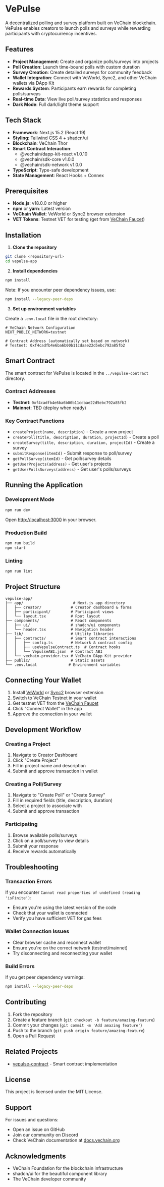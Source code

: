# VePulse

A decentralized polling and survey platform built on VeChain blockchain. VePulse enables creators to launch polls and surveys while rewarding participants with cryptocurrency incentives.

## Features

- **Project Management**: Create and organize polls/surveys into projects
- **Poll Creation**: Launch time-bound polls with custom duration
- **Survey Creation**: Create detailed surveys for community feedback
- **Wallet Integration**: Connect with VeWorld, Sync2, and other VeChain wallets via DApp Kit
- **Rewards System**: Participants earn rewards for completing polls/surveys
- **Real-time Data**: View live poll/survey statistics and responses
- **Dark Mode**: Full dark/light theme support

## Tech Stack

- **Framework**: Next.js 15.2 (React 19)
- **Styling**: Tailwind CSS 4 + shadcn/ui
- **Blockchain**: VeChain Thor
- **Smart Contract Interaction**:
  - @vechain/dapp-kit-react v1.0.10
  - @vechain/sdk-core v1.0.0
  - @vechain/sdk-network v1.0.0
- **TypeScript**: Type-safe development
- **State Management**: React Hooks + Connex

## Prerequisites

- **Node.js**: v18.0.0 or higher
- **npm** or **yarn**: Latest version
- **VeChain Wallet**: VeWorld or Sync2 browser extension
- **VET Tokens**: Testnet VET for testing (get from [VeChain Faucet](https://faucet.vecha.in/))

## Installation

1. **Clone the repository**

```bash
git clone <repository-url>
cd vepulse-app
```

2. **Install dependencies**

```bash
npm install
```

Note: If you encounter peer dependency issues, use:

```bash
npm install --legacy-peer-deps
```

3. **Set up environment variables**

Create a `.env.local` file in the root directory:

```env
# VeChain Network Configuration
NEXT_PUBLIC_NETWORK=testnet

# Contract Address (automatically set based on network)
# Testnet: 0xf4cadfb4e6ba6b00b11cdaae22d5ebc792a85fb2
```

## Smart Contract

The smart contract for VePulse is located in the `../vepulse-contract` directory.

### Contract Addresses

- **Testnet**: `0xf4cadfb4e6ba6b00b11cdaae22d5ebc792a85fb2`
- **Mainnet**: TBD (deploy when ready)

### Key Contract Functions

- `createProject(name, description)` - Create a new project
- `createPoll(title, description, duration, projectId)` - Create a poll
- `createSurvey(title, description, duration, projectId)` - Create a survey
- `submitResponse(itemId)` - Submit response to poll/survey
- `getPollSurvey(itemId)` - Get poll/survey details
- `getUserProjects(address)` - Get user's projects
- `getUserPollsSurveys(address)` - Get user's polls/surveys

## Running the Application

### Development Mode

```bash
npm run dev
```

Open [http://localhost:3000](http://localhost:3000) in your browser.

### Production Build

```bash
npm run build
npm start
```

### Linting

```bash
npm run lint
```

## Project Structure

```
vepulse-app/
├── app/                      # Next.js app directory
│   ├── creator/             # Creator dashboard & forms
│   ├── participant/         # Participant views
│   └── layout.tsx           # Root layout
├── components/              # React components
│   ├── ui/                  # shadcn/ui components
│   └── header.tsx           # Navigation header
├── lib/                     # Utility libraries
│   ├── contracts/           # Smart contract interactions
│   │   ├── config.ts        # Network & contract config
│   │   ├── useVepulseContract.ts  # Contract hooks
│   │   └── VepulseABI.json  # Contract ABI
│   └── vechain-provider.tsx # VeChain DApp Kit provider
├── public/                  # Static assets
└── .env.local              # Environment variables
```

## Connecting Your Wallet

1. Install [VeWorld](https://www.veworld.net/) or [Sync2](https://sync.vecha.in/) browser extension
2. Switch to VeChain Testnet in your wallet
3. Get testnet VET from the [VeChain Faucet](https://faucet.vecha.in/)
4. Click "Connect Wallet" in the app
5. Approve the connection in your wallet

## Development Workflow

### Creating a Project

1. Navigate to Creator Dashboard
2. Click "Create Project"
3. Fill in project name and description
4. Submit and approve transaction in wallet

### Creating a Poll/Survey

1. Navigate to "Create Poll" or "Create Survey"
2. Fill in required fields (title, description, duration)
3. Select a project to associate with
4. Submit and approve transaction

### Participating

1. Browse available polls/surveys
2. Click on a poll/survey to view details
3. Submit your response
4. Receive rewards automatically

## Troubleshooting

### Transaction Errors

If you encounter `Cannot read properties of undefined (reading 'isFinite')`:
- Ensure you're using the latest version of the code
- Check that your wallet is connected
- Verify you have sufficient VET for gas fees

### Wallet Connection Issues

- Clear browser cache and reconnect wallet
- Ensure you're on the correct network (testnet/mainnet)
- Try disconnecting and reconnecting your wallet

### Build Errors

If you get peer dependency warnings:
```bash
npm install --legacy-peer-deps
```

## Contributing

1. Fork the repository
2. Create a feature branch (`git checkout -b feature/amazing-feature`)
3. Commit your changes (`git commit -m 'Add amazing feature'`)
4. Push to the branch (`git push origin feature/amazing-feature`)
5. Open a Pull Request

## Related Projects

- [vepulse-contract](../vepulse-contract) - Smart contract implementation

## License

This project is licensed under the MIT License.

## Support

For issues and questions:
- Open an issue on GitHub
- Join our community on Discord
- Check VeChain documentation at [docs.vechain.org](https://docs.vechain.org)

## Acknowledgments

- VeChain Foundation for the blockchain infrastructure
- shadcn/ui for the beautiful component library
- The VeChain developer community
